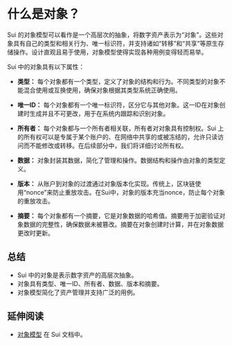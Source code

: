 # 什么是对象？

Sui 的对象模型可以看作是一个高层次的抽象，将数字资产表示为“对象”。这些对象具有自己的类型和相关行为、唯一标识符，并支持诸如“转移”和“共享”等原生存储操作。设计直观且易于使用，对象模型使得实现各种用例变得轻而易举。

Sui 中的对象具有以下属性：

- **类型：** 每个对象都有一个类型，定义了对象的结构和行为。不同类型的对象不能混合使用或互换使用，确保对象根据其类型系统正确使用。

- **唯一ID：** 每个对象都有一个唯一标识符，区分它与其他对象。这一ID在对象创建时生成并且不可更改，用于在系统内跟踪和识别对象。

- **所有者：** 每个对象都与一个所有者相关联，所有者对对象具有控制权。Sui 上的所有权可以是专属于某个账户的、在网络中共享的或被冻结的，允许只读访问而不能修改或转移。在后续部分中，我们将详细讨论所有权。

- **数据：** 对象封装其数据，简化了管理和操作。数据结构和操作由对象的类型定义。

- **版本：** 从账户到对象的过渡通过对象版本化实现。传统上，区块链使用“nonce”来防止重放攻击。在Sui中，对象的版本充当nonce，防止每个对象的重放攻击。

- **摘要：** 每个对象都有一个摘要，它是对象数据的哈希值。摘要用于加密验证对象数据的完整性，确保数据未被篡改。摘要在对象创建时计算，并在对象数据更改时更新。

## 总结

- Sui 中的对象是表示数字资产的高层次抽象。
- 对象具有类型、唯一ID、所有者、数据、版本和摘要。
- 对象模型简化了资产管理并支持广泛的用例。

## 延伸阅读

- [对象模型](https://docs.sui.io/concepts/object-model) 在 Sui 文档中。